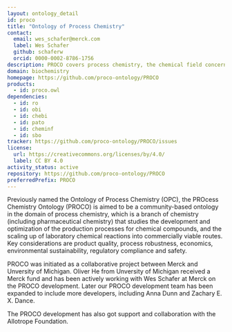 ```yaml
---
layout: ontology_detail
id: proco
title: "Ontology of Process Chemistry"
contact:
  email: wes_schafer@merck.com
  label: Wes Schafer
  github: schaferw
  orcid: 0000-0002-8786-1756
description: PROCO covers process chemistry, the chemical field concerned with scaling up laboratory syntheses to commercially viable processes.
domain: biochemistry
homepage: https://github.com/proco-ontology/PROCO
products:
  - id: proco.owl
dependencies:
  - id: ro
  - id: obi
  - id: chebi
  - id: pato
  - id: cheminf
  - id: sbo
tracker: https://github.com/proco-ontology/PROCO/issues
license:
  url: https://creativecommons.org/licenses/by/4.0/
  label: CC BY 4.0
activity_status: active
repository: https://github.com/proco-ontology/PROCO
preferredPrefix: PROCO
---
```


Previously named the Ontology of Process Chemistry (OPC), the PROcess Chemistry Ontology (PROCO) is aimed to be a community-based ontology in the domain of process chemistry, which is a branch of chemistry (including pharmaceutical chemistry) that studies the development and optimization of the production processes for chemical compounds, and the scaling up of laboratory chemical reactions into commercially viable routes. Key considerations are product quality, process robustness, economics, environmental sustainability, regulatory compliance and safety.

PROCO was initiated as a collaborative project between Merck and Unversity of Michigan. Oliver He from Unversity of Michigan received a Merck fund and has been actively working with Wes Schafer at Merck on the PROCO development. Later our PROCO development team has been expanded to include more developers, including Anna Dunn and Zachary E. X. Dance.

The PROCO development has also got support and collaboration with the Allotrope Foundation.

